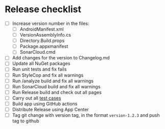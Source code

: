 # Release checklist

- [ ] Increase version number in the files:
  * [ ] AndroidManifest.xml
  * [ ] VersionAssemblyInfo.cs
  * [ ] Directory.Build.props
  * [ ] Package.appxmanifest
  * [ ] SonarCloud.cmd
- [ ] Add changes for the version to Changelog.md
- [ ] Update all NuGet packages
- [ ] Run unit tests and fix fails
- [ ] Run StyleCop and fix all warnings
- [ ] Run /analyze build and fix all warnings
- [ ] Run SonarCloud build and fix all warnings
- [ ] Run Release build and check out all pages
- [ ] Carry out all [test cases](TestCases.md)
- [ ] Build app using GitHub actions
- [ ] Distribute Release using App Center
- [ ] Tag git change with version tag, in the format `version-1.2.3` and push tag to github

